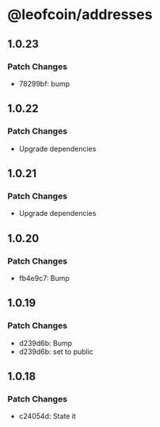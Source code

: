 # @leofcoin/addresses

## 1.0.23

### Patch Changes

- 78299bf: bump

## 1.0.22

### Patch Changes

- Upgrade dependencies

## 1.0.21

### Patch Changes

- Upgrade dependencies

## 1.0.20

### Patch Changes

- fb4e9c7: Bump

## 1.0.19

### Patch Changes

- d239d6b: Bump
- d239d6b: set to public

## 1.0.18

### Patch Changes

- c24054d: State it
